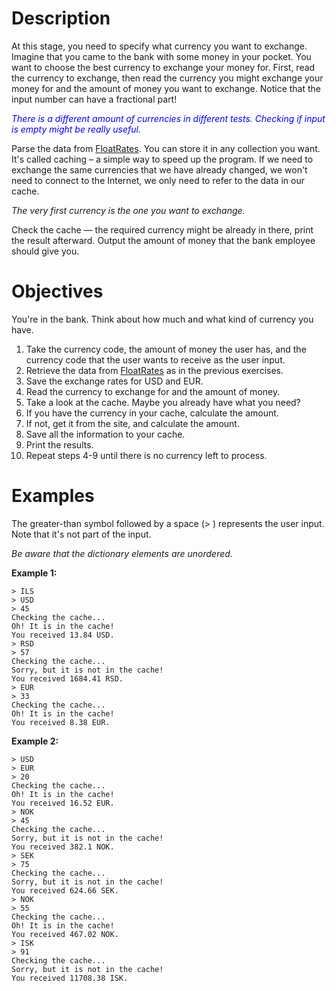 # Description
At this stage, you need to specify what currency you want to exchange. Imagine that you came to the bank with some money in your pocket. You want to choose the best currency to exchange your money for. First, read the currency to exchange, then read the currency you might exchange your money for and the amount of money you want to exchange. Notice that the input number can have a fractional part!

<span style="color:blue">*There is a different amount of currencies in different tests. Checking if input is empty might be really useful.*</span>

Parse the data from [FloatRates](http://www.floatrates.com/json-feeds.html). You can store it in any collection you want. It's called caching – a simple way to speed up the program. If we need to exchange the same currencies that we have already changed, we won't need to connect to the Internet, we only need to refer to the data in our cache.

*The very first currency is the one you want to exchange.*

Check the cache — the required currency might be already in there, print the result afterward. Output the amount of money that the bank employee should give you.

# Objectives
You're in the bank. Think about how much and what kind of currency you have.

1. Take the currency code, the amount of money the user has, and the currency code that the user wants to receive as the user input.
2. Retrieve the data from [FloatRates](http://www.floatrates.com/json-feeds.html) as in the previous exercises.
3. Save the exchange rates for USD and EUR.
4. Read the currency to exchange for and the amount of money.
5. Take a look at the cache. Maybe you already have what you need?
6. If you have the currency in your cache, calculate the amount.
7. If not, get it from the site, and calculate the amount.
8. Save all the information to your cache.
9. Print the results.
10. Repeat steps 4-9 until there is no currency left to process.
# Examples
The greater-than symbol followed by a space (> ) represents the user input. Note that it's not part of the input.

*Be aware that the dictionary elements are unordered.*

**Example 1:**

```
> ILS
> USD
> 45
Checking the cache...
Oh! It is in the cache!
You received 13.84 USD.
> RSD
> 57
Checking the cache...
Sorry, but it is not in the cache!
You received 1684.41 RSD.
> EUR
> 33
Checking the cache...
Oh! It is in the cache!
You received 8.38 EUR.
```

**Example 2:**
```
> USD
> EUR
> 20
Checking the cache...
Oh! It is in the cache!
You received 16.52 EUR.
> NOK
> 45
Checking the cache...
Sorry, but it is not in the cache!
You received 382.1 NOK.
> SEK
> 75
Checking the cache...
Sorry, but it is not in the cache!
You received 624.66 SEK.
> NOK
> 55
Checking the cache...
Oh! It is in the cache!
You received 467.02 NOK.
> ISK
> 91
Checking the cache...
Sorry, but it is not in the cache!
You received 11708.38 ISK.
```
